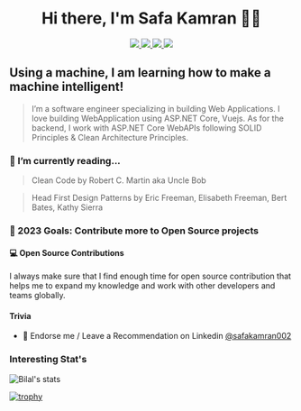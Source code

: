 <h1 align="center">Hi there, I'm Safa Kamran 👋😲</h1>
<p align="center"> 
 <a href="https://twitter.com/safakamran15" alt="twitter">
   <img src="https://img.shields.io/badge/-@safakamran15-%231DA1F2?style=flat-square&logo=twitter&logoColor=ffffff" />
 </a>
 <a href="https://github.com/safakamran002" alt="mukesh's github">
   <img src="https://img.shields.io/badge/-@safakamran002-%23181717?style=flat-square&logo=github" />
 </a>
 <a href="https://www.linkedin.com/in/safakamran002" alt="mukesh's linkedin">
   <img src="https://img.shields.io/badge/-safakamran-blue?style=flat-square&logo=Linkedin&logoColor=white&link=https://www.linkedin.com/in/safakamran002" />
 </a>
 <a>
   <img src="https://komarev.com/ghpvc/?username=bilalmehrban&color=ff69b4&style=flat-square" />
 </a>
</p>

## Using a machine, I am learning how to make a machine intelligent!

>I’m a software engineer specializing in building Web Applications. I love building WebApplication using ASP.NET Core, Vuejs. As for the backend, I work with ASP.NET Core WebAPIs following SOLID Principles & Clean Architecture Principles. 

### 📘 I’m currently reading...
>Clean Code by Robert C. Martin aka Uncle Bob

>Head First Design Patterns by Eric Freeman, Elisabeth Freeman, Bert Bates, Kathy Sierra
### 🥅 2023 Goals: Contribute more to Open Source projects

#### 💻 Open Source Contributions

I always make sure that I find enough time for open source contribution that helps me to expand my knowledge and work with other developers and teams globally.

#### Trivia
- 🦸 Endorse me / Leave a Recommendation on Linkedin [@safakamran002](https://www.linkedin.com/in/safakamran002/)

### Interesting Stat's
![Bilal's stats](https://github-readme-stats.vercel.app/api?username=safakamran002&show_icons=true&count_private=true)

[![trophy](https://github-profile-trophy.vercel.app/?username=bilalmehrban&theme=onedark)](https://github.com/bilalmehrban)
